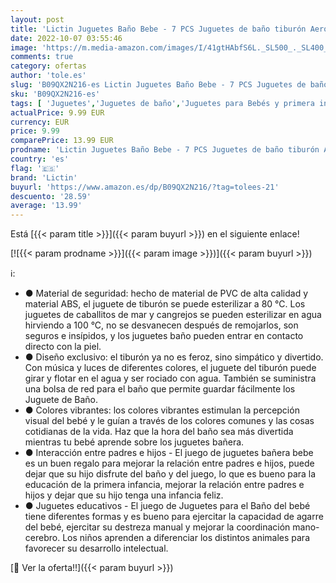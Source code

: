 ```yaml
---
layout: post
title: 'Lictin Juguetes Baño Bebe - 7 PCS Juguetes de baño tiburón Aerosol de Agua con Luces y música  Juguetes flotantes de Animales Juego de Juegos de baño  Red Juguetes bañera'
date: 2022-10-07 03:55:46
image: 'https://m.media-amazon.com/images/I/41gtHAbfS6L._SL500_._SL400_.jpg'
comments: true
category: ofertas
author: 'tole.es'
slug: 'B09QX2N216-es Lictin Juguetes Baño Bebe - 7 PCS Juguetes de baño tiburón...'
sku: 'B09QX2N216-es'
tags: [ 'Juguetes','Juguetes de baño','Juguetes para Bebés y primera infancia','Juguetes y juegos','bebe','lictin','🇪🇸', ]
actualPrice: 9.99 EUR
currency: EUR
price: 9.99
comparePrice: 13.99 EUR
prodname: 'Lictin Juguetes Baño Bebe - 7 PCS Juguetes de baño tiburón Aerosol de Agua con Luces y música  Juguetes flotantes de Animales Juego de Juegos de baño  Red Juguetes bañera'
country: 'es'
flag: '🇪🇸'
brand: 'Lictin'
buyurl: 'https://www.amazon.es/dp/B09QX2N216/?tag=tolees-21'
descuento: '28.59'
average: '13.99'
---
```


Está [{{< param title >}}]({{< param buyurl >}}) en el siguiente enlace!

[![{{< param prodname >}}]({{< param image >}})]({{< param buyurl >}})

ℹ️:

- ● Material de seguridad: hecho de material de PVC de alta calidad y material ABS, el juguete de tiburón se puede esterilizar a 80 ℃. Los juguetes de caballitos de mar y cangrejos se pueden esterilizar en agua hirviendo a 100 °C, no se desvanecen después de remojarlos, son seguros e insípidos, y los juguetes baño pueden entrar en contacto directo con la piel.
- ● Diseño exclusivo: el tiburón ya no es feroz, sino simpático y divertido. Con música y luces de diferentes colores, el juguete del tiburón puede girar y flotar en el agua y ser rociado con agua. También se suministra una bolsa de red para el baño que permite guardar fácilmente los Juguete de Baño.
- ● Colores vibrantes: los colores vibrantes estimulan la percepción visual del bebé y le guían a través de los colores comunes y las cosas cotidianas de la vida. Haz que la hora del baño sea más divertida mientras tu bebé aprende sobre los juguetes bañera.
- ● Interacción entre padres e hijos - El juego de juguetes bañera bebe es un buen regalo para mejorar la relación entre padres e hijos, puede dejar que su hijo disfrute del baño y del juego, lo que es bueno para la educación de la primera infancia, mejorar la relación entre padres e hijos y dejar que su hijo tenga una infancia feliz.
- ● Juguetes educativos - El juego de Juguetes para el Baño del bebé tiene diferentes formas y es bueno para ejercitar la capacidad de agarre del bebé, ejercitar su destreza manual y mejorar la coordinación mano-cerebro. Los niños aprenden a diferenciar los distintos animales para favorecer su desarrollo intelectual.

[🛒 Ver la oferta!!]({{< param buyurl >}})
